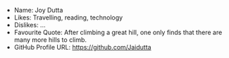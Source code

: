- Name: Joy Dutta
- Likes: Travelling, reading, technology
- Dislikes: ...
- Favourite Quote: After climbing a great hill, one only finds that there are many more hills to climb.
- GitHub Profile URL: https://github.com/Jaidutta
